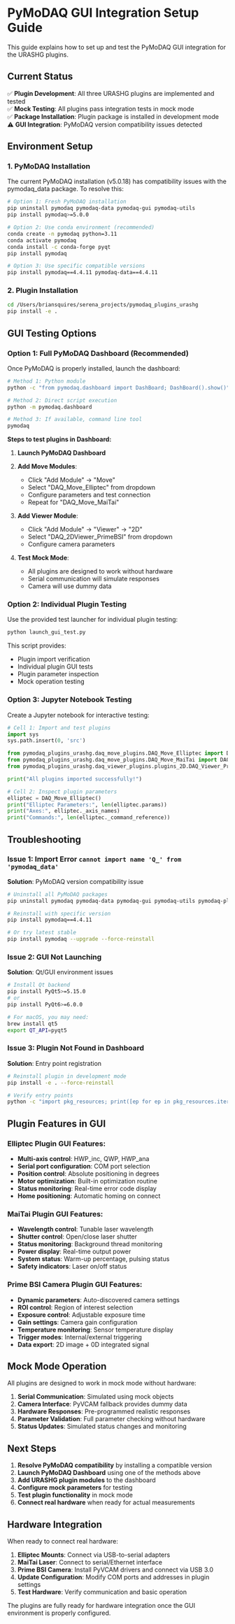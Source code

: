 # PyMoDAQ GUI Integration Setup Guide

This guide explains how to set up and test the PyMoDAQ GUI integration for the URASHG plugins.

## Current Status

✅ **Plugin Development**: All three URASHG plugins are implemented and tested  
✅ **Mock Testing**: All plugins pass integration tests in mock mode  
✅ **Package Installation**: Plugin package is installed in development mode  
⚠️ **GUI Integration**: PyMoDAQ version compatibility issues detected  

## Environment Setup

### 1. PyMoDAQ Installation

The current PyMoDAQ installation (v5.0.18) has compatibility issues with the pymodaq_data package. To resolve this:

```bash
# Option 1: Fresh PyMoDAQ installation
pip uninstall pymodaq pymodaq-data pymodaq-gui pymodaq-utils
pip install pymodaq>=5.0.0

# Option 2: Use conda environment (recommended)
conda create -n pymodaq python=3.11
conda activate pymodaq
conda install -c conda-forge pyqt
pip install pymodaq

# Option 3: Use specific compatible versions
pip install pymodaq==4.4.11 pymodaq-data==4.4.11
```

### 2. Plugin Installation

```bash
cd /Users/briansquires/serena_projects/pymodaq_plugins_urashg
pip install -e .
```

## GUI Testing Options

### Option 1: Full PyMoDAQ Dashboard (Recommended)

Once PyMoDAQ is properly installed, launch the dashboard:

```bash
# Method 1: Python module
python -c "from pymodaq.dashboard import DashBoard; DashBoard().show()"

# Method 2: Direct script execution
python -m pymodaq.dashboard

# Method 3: If available, command line tool
pymodaq
```

**Steps to test plugins in Dashboard:**

1. **Launch PyMoDAQ Dashboard**
2. **Add Move Modules**: 
   - Click "Add Module" → "Move"
   - Select "DAQ_Move_Elliptec" from dropdown
   - Configure parameters and test connection
   - Repeat for "DAQ_Move_MaiTai"

3. **Add Viewer Module**:
   - Click "Add Module" → "Viewer" → "2D"
   - Select "DAQ_2DViewer_PrimeBSI" from dropdown
   - Configure camera parameters

4. **Test Mock Mode**:
   - All plugins are designed to work without hardware
   - Serial communication will simulate responses
   - Camera will use dummy data

### Option 2: Individual Plugin Testing

Use the provided test launcher for individual plugin testing:

```bash
python launch_gui_test.py
```

This script provides:
- Plugin import verification
- Individual plugin GUI tests
- Plugin parameter inspection
- Mock operation testing

### Option 3: Jupyter Notebook Testing

Create a Jupyter notebook for interactive testing:

```python
# Cell 1: Import and test plugins
import sys
sys.path.insert(0, 'src')

from pymodaq_plugins_urashg.daq_move_plugins.DAQ_Move_Elliptec import DAQ_Move_Elliptec
from pymodaq_plugins_urashg.daq_move_plugins.DAQ_Move_MaiTai import DAQ_Move_MaiTai
from pymodaq_plugins_urashg.daq_viewer_plugins.plugins_2D.DAQ_Viewer_PrimeBSI import DAQ_2DViewer_PrimeBSI

print("All plugins imported successfully!")

# Cell 2: Inspect plugin parameters
elliptec = DAQ_Move_Elliptec()
print("Elliptec Parameters:", len(elliptec.params))
print("Axes:", elliptec._axis_names)
print("Commands:", len(elliptec._command_reference))
```

## Troubleshooting

### Issue 1: Import Error `cannot import name 'Q_' from 'pymodaq_data'`

**Solution**: PyMoDAQ version compatibility issue

```bash
# Uninstall all PyMoDAQ packages
pip uninstall pymodaq pymodaq-data pymodaq-gui pymodaq-utils pymodaq-plugin-manager

# Reinstall with specific version
pip install pymodaq==4.4.11

# Or try latest stable
pip install pymodaq --upgrade --force-reinstall
```

### Issue 2: GUI Not Launching

**Solution**: Qt/GUI environment issues

```bash
# Install Qt backend
pip install PyQt5>=5.15.0
# or
pip install PyQt6>=6.0.0

# For macOS, you may need:
brew install qt5
export QT_API=pyqt5
```

### Issue 3: Plugin Not Found in Dashboard

**Solution**: Entry point registration

```bash
# Reinstall plugin in development mode
pip install -e . --force-reinstall

# Verify entry points
python -c "import pkg_resources; print([ep for ep in pkg_resources.iter_entry_points('pymodaq.move_plugins')])"
```

## Plugin Features in GUI

### Elliptec Plugin GUI Features:
- **Multi-axis control**: HWP_inc, QWP, HWP_ana
- **Serial port configuration**: COM port selection
- **Position control**: Absolute positioning in degrees
- **Motor optimization**: Built-in optimization routine
- **Status monitoring**: Real-time error code display
- **Home positioning**: Automatic homing on connect

### MaiTai Plugin GUI Features:
- **Wavelength control**: Tunable laser wavelength
- **Shutter control**: Open/close laser shutter
- **Status monitoring**: Background thread monitoring
- **Power display**: Real-time output power
- **System status**: Warm-up percentage, pulsing status
- **Safety indicators**: Laser on/off status

### Prime BSI Camera Plugin GUI Features:
- **Dynamic parameters**: Auto-discovered camera settings
- **ROI control**: Region of interest selection
- **Exposure control**: Adjustable exposure time
- **Gain settings**: Camera gain configuration
- **Temperature monitoring**: Sensor temperature display
- **Trigger modes**: Internal/external triggering
- **Data export**: 2D image + 0D integrated signal

## Mock Mode Operation

All plugins are designed to work in mock mode without hardware:

1. **Serial Communication**: Simulated using mock objects
2. **Camera Interface**: PyVCAM fallback provides dummy data
3. **Hardware Responses**: Pre-programmed realistic responses
4. **Parameter Validation**: Full parameter checking without hardware
5. **Status Updates**: Simulated status changes and monitoring

## Next Steps

1. **Resolve PyMoDAQ compatibility** by installing a compatible version
2. **Launch PyMoDAQ Dashboard** using one of the methods above
3. **Add URASHG plugin modules** to the dashboard
4. **Configure mock parameters** for testing
5. **Test plugin functionality** in mock mode
6. **Connect real hardware** when ready for actual measurements

## Hardware Integration

When ready to connect real hardware:

1. **Elliptec Mounts**: Connect via USB-to-serial adapters
2. **MaiTai Laser**: Connect to serial/Ethernet interface
3. **Prime BSI Camera**: Install PyVCAM drivers and connect via USB 3.0
4. **Update Configuration**: Modify COM ports and addresses in plugin settings
5. **Test Hardware**: Verify communication and basic operation

The plugins are fully ready for hardware integration once the GUI environment is properly configured.